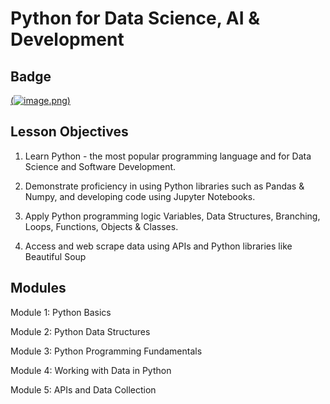 # Python for Data Science, AI & Development

## Badge
[(![image](https://github.com/kwonyongjoo2000/IBM-Data-Science-Professional-Certificate/assets/163764971/bd12cf1c-de15-4e30-9313-8c736fb1b1a2).png)](https://www.credly.com/badges/671db598-ec5e-4166-847f-ad3595f56a20)

## Lesson Objectives
1. Learn Python - the most popular programming language and for Data Science and Software Development.

2. Demonstrate proficiency in using Python libraries such as Pandas & Numpy, and developing code using Jupyter Notebooks.

3. Apply Python programming logic Variables, Data Structures, Branching, Loops, Functions, Objects & Classes.

4. Access and web scrape data using APIs and Python libraries like Beautiful Soup

## Modules

Module 1: Python Basics

Module 2: Python Data Structures

Module 3: Python Programming Fundamentals

Module 4: Working with Data in Python

Module 5: APIs and Data Collection
